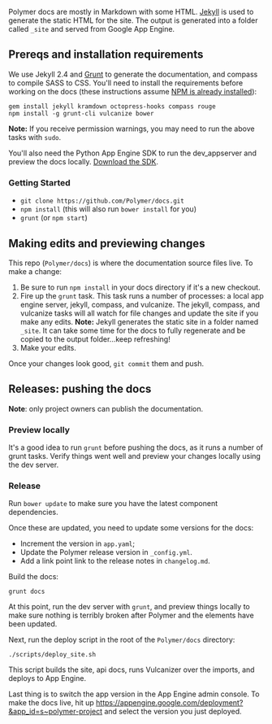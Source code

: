 Polymer docs are mostly in Markdown with some HTML. [Jekyll][jekyll] is used to generate the static HTML for the site. The output is generated into a folder called `_site` and served from Google App Engine.

## Prereqs and installation requirements

We use Jekyll 2.4 and [Grunt][grunt] to generate the documentation, and compass to compile SASS to CSS. You'll need to install the requirements before working on the docs (these instructions assume [NPM is already installed](http://nodejs.org/download/)):

    gem install jekyll kramdown octopress-hooks compass rouge
    npm install -g grunt-cli vulcanize bower

**Note:** If you receive permission warnings, you may need to run the above tasks with `sudo`.

You'll also need the Python App Engine SDK to run the dev_appserver and preview the docs locally. [Download the SDK](https://developers.google.com/appengine/downloads).


### Getting Started

- `git clone https://github.com/Polymer/docs.git`
- `npm install` (this will also run `bower install` for you)
- `grunt` (or `npm start`)

## Making edits and previewing changes

This repo (`Polymer/docs`) is where the documentation source files live. To make a change:

1. Be sure to run `npm install` in your docs directory if it's a new checkout.
2. Fire up the `grunt` task. This task runs a number of processes: a local app engine server, jekyll, compass, and vulcanize. The jekyll, compass, and vulcanize tasks will all watch for file changes and update the site if you make any edits.
**Note:** Jekyll generates the static site in a folder named `_site`. It can take some time for the docs to fully regenerate and be copied to the output folder...keep refreshing!
3. Make your edits.

Once your changes look good, `git commit` them and push.

## Releases: pushing the docs

**Note**: only project owners can publish the documentation.

### Preview locally

It's a good idea to run `grunt` before pushing the docs, as it runs a number of grunt tasks. Verify things went well and preview your changes locally using the dev server.

### Release

Run `bower update` to make sure you have the latest component dependencies.

Once these are updated, you need to update some versions for the docs:

- Increment the version in `app.yaml`;
- Update the Polymer release version in `_config.yml`.
- Add a link point link to the release notes in `changelog.md`.

Build the docs:

    grunt docs
    
At this point, run the dev server with `grunt`, and preview things locally to make sure nothing is terribly
broken after Polymer and the elements have been updated. 

Next, run the deploy script in the root of the `Polymer/docs` directory:

    ./scripts/deploy_site.sh
    
This script builds the site, api docs, runs Vulcanizer over the imports, and deploys to App Engine.    

Last thing is to switch the app version in the App Engine admin console. To make the docs live, hit up https://appengine.google.com/deployment?&app_id=s~polymer-project and select the version you just deployed.

[jekyll]: http://jekyllrb.com/
[grunt]: http://gruntjs.com/
